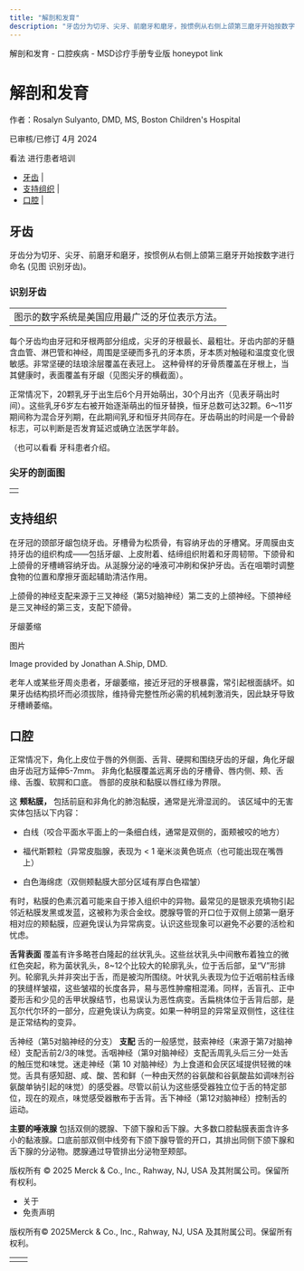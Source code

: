 ```yaml
---
title: "解剖和发育"
description: "牙齿分为切牙、尖牙、前磨牙和磨牙，按惯例从右侧上颌第三磨牙开始按数字进行命名 (见图 识别牙齿)。"
---
```


﻿解剖和发育 \- 口腔疾病 \- MSD诊疗手册专业版 honeypot link

# 解剖和发育

作者：Rosalyn Sulyanto, DMD, MS, Boston Children's Hospital

已审核/已修订 4月 2024

看法 进行患者培训

- [牙齿](#牙齿_v1146426_zh) \|
- [支持组织](#支持组织_v1146454_zh) \|
- [口腔](#口腔_v1146467_zh) \|

## 牙齿

牙齿分为切牙、尖牙、前磨牙和磨牙，按惯例从右侧上颌第三磨牙开始按数字进行命名 (见图 识别牙齿)。

### 识别牙齿

|     |
| --- |
| 图示的数字系统是美国应用最广泛的牙位表示方法。<br> |

每个牙齿均由牙冠和牙根两部分组成，尖牙的牙根最长、最粗壮。牙齿内部的牙髓含血管、淋巴管和神经，周围是坚硬而多孔的牙本质，牙本质对触碰和温度变化很敏感。非常坚硬的珐琅涂层覆盖在表冠上。 这种骨样的牙骨质覆盖在牙根上，当其健康时，表面覆盖有牙龈（见图尖牙的横截面）。

正常情况下，20颗乳牙于出生后6个月开始萌出，30个月出齐（见表牙萌出时间）。这些乳牙6岁左右被开始逐渐萌出的恒牙替换，恒牙总数可达32颗。6～11岁期间称为混合牙列期，在此期间乳牙和恒牙共同存在。牙齿萌出的时间是一个骨龄标志，可以判断是否发育延迟或确立法医学年龄。

（也可以看看 牙科患者介绍。

### 尖牙的剖面图

|     |
| --- |
|  |

## 支持组织

在牙冠的颈部牙龈包绕牙齿。牙槽骨为松质骨，有容纳牙齿的牙槽窝。牙周膜由支持牙齿的组织构成——包括牙龈、上皮附着、结缔组织附着和牙周韧带。下颌骨和上颌骨的牙槽嵴容纳牙齿。从涎腺分泌的唾液可冲刷和保护牙齿。舌在咀嚼时调整食物的位置和摩擦牙面起辅助清洁作用。

上颌骨的神经支配来源于三叉神经（第5对脑神经）第二支的上颌神经。下颌神经是三叉神经的第三支，支配下颌骨。

牙龈萎缩



图片

Image provided by Jonathan A.Ship, DMD.

老年人或某些牙周炎患者，牙龈萎缩，接近牙冠的牙根暴露，常引起根面龋坏。如果牙齿结构损坏而必须拔除，维持骨完整性所必需的机械刺激消失，因此缺牙导致牙槽嵴萎缩。

## 口腔

正常情况下，角化上皮位于唇的外侧面、舌背、硬腭和围绕牙齿的牙龈，角化牙龈由牙齿冠方延伸5-7mm。 非角化黏膜覆盖远离牙齿的牙槽骨、唇内侧、颊、舌缘、舌腹、软腭和口底。 唇部的皮肤和黏膜以唇红缘为界限。

这 **颊粘膜，** 包括前庭和非角化的肺泡黏膜，通常是光滑湿润的。 该区域中的无害实体包括以下内容：

- 白线（咬合平面水平面上的一条细白线，通常是双侧的，面颊被咬的地方）

- 福代斯颗粒（异常皮脂腺，表现为 < 1 毫米淡黄色斑点（也可能出现在嘴唇上）

- 白色海绵痣（双侧颊黏膜大部分区域有厚白色褶皱）


有时，粘膜的色素沉着可能来自于掺入组织中的异物。最常见的是银汞充填物引起邻近粘膜发黑或发蓝，这被称为汞合金纹。腮腺导管的开口位于双侧上颌第一磨牙相对应的颊黏膜，应避免误认为异常病变。认识这些现象可以避免不必要的活检和忧虑。

**舌背表面** 覆盖有许多略苍白隆起的丝状乳头。这些丝状乳头中间散布着独立的微红色突起，称为菌状乳头，8~12个比较大的轮廓乳头，位于舌后部，呈“V”形排列。轮廓乳头并非突出于舌，而是被沟所围绕。叶状乳头表现为位于近咽前柱舌缘的狭缝样皱褶，这些皱褶的长度各异，易与恶性肿瘤相混淆。同样，舌盲孔、正中菱形舌和少见的舌甲状腺结节，也易误认为恶性病变。舌扁桃体位于舌背后部，是瓦尔代尔环的一部分，应避免误认为病变。如果一种明显的异常呈双侧性，这往往是正常结构的变异。

舌神经（第5对脑神经的分支） **支配** 舌的一般感觉，鼓索神经（来源于第7对脑神经）支配舌前2/3的味觉。舌咽神经（第9对脑神经）支配舌周乳头后三分一处舌的触压觉和味觉。迷走神经（第 10 对脑神经）为上食道和会厌区域提供轻微的味觉。舌具有感知甜、咸、酸、苦和鲜（一种由天然的谷氨酸和谷氨酸盐如调味剂谷氨酸单钠引起的味觉）的感受器。尽管以前认为这些感受器独立位于舌的特定部位，现在的观点，味觉感受器散布于舌背。舌下神经（第12对脑神经）控制舌的运动。

**主要的唾液腺** 包括双侧的腮腺、下颌下腺和舌下腺。大多数口腔黏膜表面含许多小的黏液腺。口底前部双侧中线旁有下颌下腺导管的开口，其排出同侧下颌下腺和舌下腺的分泌物。腮腺通过导管排出分泌物至颊部。



版权所有 © 2025
Merck & Co., Inc., Rahway, NJ, USA 及其附属公司。保留所有权利。

- 关于
- 免责声明

版权所有© 2025Merck & Co., Inc., Rahway, NJ, USA 及其附属公司。保留所有权利。

|     |     |
| --- | --- |
|  |  |